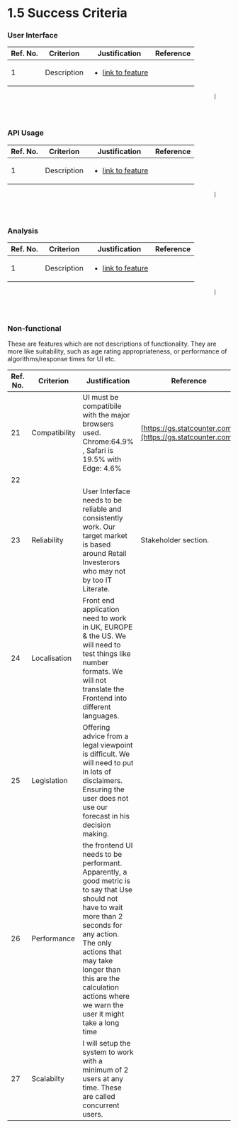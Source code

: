 # 1.5 Success Criteria

### User Interface

| Ref. No. | Criterion   | Justification                                                                                                                                                       | Reference |
| -------- | ----------- | ------------------------------------------------------------------------------------------------------------------------------------------------------------------- | --------- |
| 1        | Description | <ul><li><a href="https://github.com/Marling-School/alevel-project-template/blob/docs/1-analysis/features-of-the-proposed-solution.md">link to feature</a></li></ul> |           |

```
                                                                 |
                                                                 
                                                                 
                                                                 
```

###

### API Usage

| Ref. No. | Criterion   | Justification                                                                                                                                                       | Reference |
| -------- | ----------- | ------------------------------------------------------------------------------------------------------------------------------------------------------------------- | --------- |
| 1        | Description | <ul><li><a href="https://github.com/Marling-School/alevel-project-template/blob/docs/1-analysis/features-of-the-proposed-solution.md">link to feature</a></li></ul> |           |

```
                                                                 |
                                                                 
                                                                 
                                                                 
```

### Analysis



| Ref. No. | Criterion   | Justification                                                                                                                                                       | Reference |
| -------- | ----------- | ------------------------------------------------------------------------------------------------------------------------------------------------------------------- | --------- |
| 1        | Description | <ul><li><a href="https://github.com/Marling-School/alevel-project-template/blob/docs/1-analysis/features-of-the-proposed-solution.md">link to feature</a></li></ul> |           |

```
                                                                 |
                                                                 
                                                                 
                                                                 
```

###

###

### Non-functional

These are features which are not descriptions of functionality. They are more like suitability, such as age rating appropriateness, or performance of algorithms/response times for UI etc.

| Ref. No. | Criterion     | Justification                                                                                                                                                                                                                                                                 | Reference                                                  |
| -------- | ------------- | ----------------------------------------------------------------------------------------------------------------------------------------------------------------------------------------------------------------------------------------------------------------------------- | ---------------------------------------------------------- |
| 21       | Compatibility | UI must be compatibile with the major browsers used. Chrome:64.9% , Safari is 19.5% with Edge: 4.6%                                                                                                                                                                           | [https://gs.statcounter.com/](https://gs.statcounter.com/) |
| 22       |               |                                                                                                                                                                                                                                                                               |                                                            |
| 23       | Reliability   | User Interface needs to be reliable and consistently work. Our target market is based around Retail Investerors who may not by too IT Literate.                                                                                                                               | Stakeholder section.                                       |
| 24       | Localisation  | Front end application need to work in UK, EUROPE & the US. We will need to test things like number formats. We will not translate the Frontend into different languages.                                                                                                      |                                                            |
| 25       | Legislation   | Offering advice from a legal viewpoint is difficult. We will need to put in lots of disclaimers. Ensuring the user does not use our forecast in his decision making.                                                                                                          |                                                            |
| 26       | Performance   | the frontend UI needs to be performant. Apparently, a good metric is to say that Use should not have to wait more than 2 seconds for any action. The only actions that may take longer than this are the calculation actions where we warn the user it might take a long time |                                                            |
| 27       | Scalabilty    | I will setup the system to work with a minimum of 2 users at any time. These are called concurrent users.                                                                                                                                                                     |                                                            |

